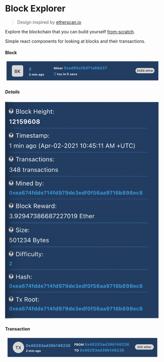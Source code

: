 # Block Explorer
> Design inspired by [etherscan.io](etherscan.io/)

Explore the blockchain that you can build yourself [from-scratch](https://github.com/SharifElfouly/blockchain-from-scratch/).

Simple react components for looking at blocks and their transactions.

#### Block

![Screenshot](images/block.png)

##### Details

![Screenshot](images/block-details.png)

#### Transaction

![Screenshot](images/tx.png)
